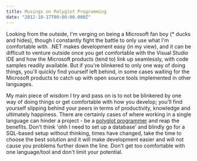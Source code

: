 ```yaml
---
title: Musings on Polyglot Programming
date: "2012-10-17T09:00:00.000Z"
---
```


Looking from the outside, I'm verging on being a Microsoft fan boy (\* ducks and hides), though I constantly fight the battle to only use what I'm comfortable with. .NET makes development easy (in my view), and it can be difficult to venture outside once you get comfortable with the Visual Studio IDE and how the Microsoft products (tend to) link up seamlessly, with code samples readily available. But if you're blinkered to only one way of doing things, you'll quickly find yourself left behind, in some cases waiting for the Microsoft products to catch up with open source tools implemented in other languages.

My main piece of wisdom I try and pass on is to not be blinkered by one way of doing things or get comfortable with how you develop; you'll find yourself slipping behind your peers in terms of productivity, knowledge and ultimately happiness. There are certainly cases of where working in a single language can hinder a project - be a [polyglot programmer](http://msdn.microsoft.com/en-us/magazine/dd483224.aspx) and reap the benefits. Don't think 'ohh I need to set up a database' and blindly go for a SQL-based setup without thinking, times have changed, take the time to choose the best solution and it will make development easier and will not cause you problems further down the line. Don't get too comfortable with one language/tool and don't limit your potential.
